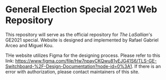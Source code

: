 # General Election Special 2021 Web Repository 
This repository will serve as the official repository for _The LaSallian_'s GE2021 special.
Website is designed and implemented by Rafael Gabriel Arceo and Miguel Kou. 

THe website utilizes Figma for the designing process. Please refer to this link: https://www.figma.com/file/Hw7npayCKQwu81yEJG41S6/TLS-GE-Switchboard-%2F-Design-Documentation?node-id=0%3A1. If there is an error with authorization, please contact maintainers of this site. 
